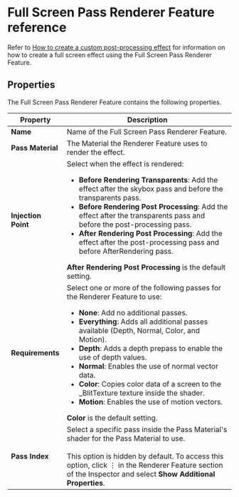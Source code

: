 # Full Screen Pass Renderer Feature reference

Refer to [How to create a custom post-processing effect](../post-processing/post-processing-custom-effect-low-code.md) for information on how to create a full screen effect using the Full Screen Pass Renderer Feature.

## Properties

The Full Screen Pass Renderer Feature contains the following properties.

| Property | Description |
| -------- | ----------- |
| **Name** | Name of the Full Screen Pass Renderer Feature. |
| **Pass Material** | The Material the Renderer Feature uses to render the effect. |
| **Injection Point** | Select when the effect is rendered:<ul><li>**Before Rendering Transparents**: Add the effect after the skybox pass and before the transparents pass.</li><li>**Before Rendering Post Processing**: Add the effect after the transparents pass and before the post-processing pass.</li><li>**After Rendering Post Processing**: Add the effect after the post-processing pass and before AfterRendering pass.</li></ul>**After Rendering Post Processing** is the default setting. |
| **Requirements** | Select one or more of the following passes for the Renderer Feature to use:<ul><li>**None**: Add no additional passes.</li><li>**Everything**: Adds all additional passes available (Depth, Normal, Color, and Motion).</li><li>**Depth**: Adds a depth prepass to enable the use of depth values.</li><li>**Normal**: Enables the use of normal vector data.</li><li>**Color**: Copies color data of a screen to the _BlitTexture texture inside the shader.</li><li>**Motion**: Enables the use of motion vectors.</li></ul>**Color** is the default setting. |
| **Pass Index** | Select a specific pass inside the Pass Material's shader for the Pass Material to use.<br/><br/>This option is hidden by default. To access this option, click &#8942; in the Renderer Feature section of the Inspector and select **Show Additional Properties**. |